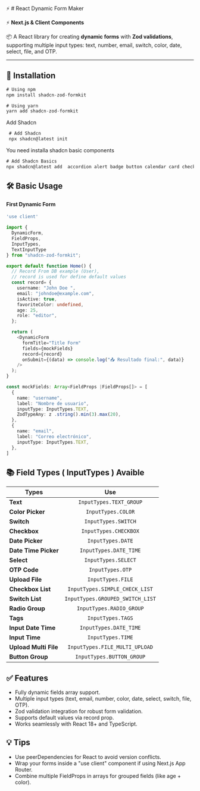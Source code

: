 ⚡️  # React Dynamic Form Maker

⚡️ **Next.js & Client Components**



📦 A React library for creating **dynamic forms** with **Zod validations**, supporting multiple input types: text, number, email, switch, color, date, select, file, and OTP.

---

## 📌 Installation

```typescript
# Using npm
npm install shadcn-zod-formkit

# Using yarn
yarn add shadcn-zod-formkit
```

 Add Shadcn
 ```typescript 
  # Add Shadcn 
  npx shadcn@latest init
 ```
 You need installa shadcn basic components
 ```typescript 
 # Add Shadcn Basics
 npx shadcn@latest add  accordion alert badge button calendar card checkbox dialog popover form input label select sonner tooltip switch textarea input-otp collapsible input-group radio-group slider button-group
 ```



##  🛠️ Basic Usage
#### First Dynamic Form 

```typescript
'use client'

import { 
  DynamicForm,
  FieldProps,
  InputTypes,
  TextInputType
} from "shadcn-zod-formkit";

export default function Home() {
  // Record From DB example (User),
  // record is used for define default values
  const record= {
    username: "John Doe ",
    email: "johndoe@example.com",
    isActive: true,
    favoriteColor: undefined,
    age: 25,
    role: "editor",
  };

  return (
    <DynamicForm
      formTitle="Title Form"
      fields={mockFields}
      record={record}
      onSubmit={(data) => console.log("📤 Resultado final:", data)}
    />
  );
}

const mockFields: Array<FieldProps |FieldProps[]> = [
  {
    name: "username",
    label: "Nombre de usuario",
    inputType: InputTypes.TEXT,
    ZodTypeAny: z .string().min(3).max(20),
  },
  {
    name: "email",
    label: "Correo electrónico",
    inputType: InputTypes.TEXT,
  },
]
```

## 📚 Field Types ( InputTypes ) Avaible
  | Types                    | Use                            |
  | -------------------------|:-------------------------------:
  | **Text**                 |  `InputTypes.TEXT_GROUP`           | 
  | **Color Picker**         |  `InputTypes.COLOR`                | 
  | **Switch**               |  `InputTypes.SWITCH`               | 
  | **Checkbox**             |  `InputTypes.CHECKBOX`             | 
  | **Date Picker**          |  `InputTypes.DATE`                 | 
  | **Date Time Picker**     |  `InputTypes.DATE_TIME`            | 
  | **Select**               |  `InputTypes.SELECT`               | 
  | **OTP Code**             |  `InputTypes.OTP`                  | 
  | **Upload File**          |  `InputTypes.FILE`                 | 
  | **Checkbox List**        |  `InputTypes.SIMPLE_CHECK_LIST`    | 
  | **Switch List**          |  `InputTypes.GROUPED_SWITCH_LIST`  | 
  | **Radio Group**          |  `InputTypes.RADIO_GROUP`          | 
  | **Tags**                 |  `InputTypes.TAGS`                 | 
  | **Input Date Time**      |  `InputTypes.DATE_TIME`            | 
  | **Input Time**           |  `InputTypes.TIME`                 | 
  | **Upload Multi File**    |  `InputTypes.FILE_MULTI_UPLOAD`    | 
  | **Button Group**         |  `InputTypes.BUTTON_GROUP`         | 



## ✅ Features
  - Fully dynamic fields array support.
  - Multiple input types (text, email, number, color, date, select, switch, file, OTP).
  - Zod validation integration for robust form validation.
  - Supports default values via record prop.
  - Works seamlessly with React 18+ and TypeScript.

## 💡 Tips
  - Use peerDependencies for React to avoid version conflicts.
  - Wrap your forms inside a "use client" component if using Next.js App Router.
- Combine multiple FieldProps in arrays for grouped fields (like age + color).